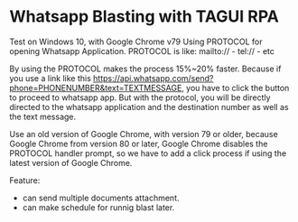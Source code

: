 # Whatsapp Blasting with TAGUI RPA

Test on Windows 10, with Google Chrome v79
Using PROTOCOL for opening Whatsapp Application.
PROTOCOL is like:
mailto:// - tel:// - etc

By using the PROTOCOL makes the process 15%~20% faster.
Because if you use a link like this https://api.whatsapp.com/send?phone=PHONENUMBER&text=TEXTMESSAGE, you have to click the button to proceed to whatsapp app.
But with the protocol, you will be directly directed to the whatsapp application and the destination number as well as the text message.

Use an old version of Google Chrome, with version 79 or older, because Google Chrome from version 80 or later, Google Chrome disables the PROTOCOL handler prompt, so we have to add a click process if using the latest version of Google Chrome.



Feature:
- can send multiple documents attachment.
- can make schedule for runnig blast later.
